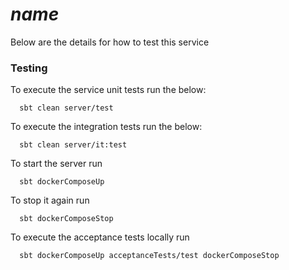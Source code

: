 $name$
=======
Below are the details for how to test this service

### Testing
To execute the service unit tests run the below:
```
  sbt clean server/test
```

To execute the integration tests run the below:
```
  sbt clean server/it:test
```

To start the server run
```
  sbt dockerComposeUp
```

To stop it again run
```
  sbt dockerComposeStop
```

To execute the acceptance tests locally run
```
  sbt dockerComposeUp acceptanceTests/test dockerComposeStop
```